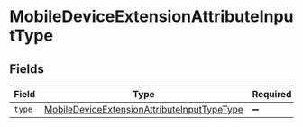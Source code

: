 # MobileDeviceExtensionAttributeInputType


## Fields

| Field                                                                                                             | Type                                                                                                              | Required                                                                                                          | Description                                                                                                       |
| ----------------------------------------------------------------------------------------------------------------- | ----------------------------------------------------------------------------------------------------------------- | ----------------------------------------------------------------------------------------------------------------- | ----------------------------------------------------------------------------------------------------------------- |
| `type`                                                                                                            | [MobileDeviceExtensionAttributeInputTypeType](../../models/shared/mobiledeviceextensionattributeinputtypetype.md) | :heavy_minus_sign:                                                                                                | N/A                                                                                                               |